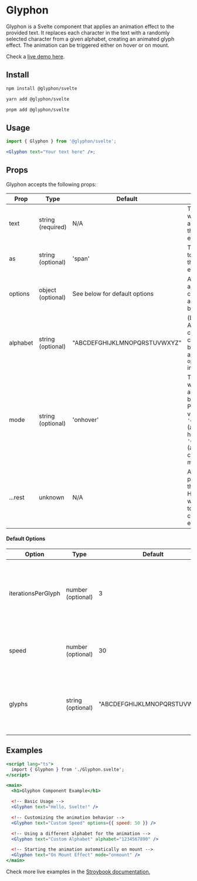 # Glyphon

Glyphon is a Svelte component that applies an animation effect to the provided text. It replaces each character in the text with a randomly selected character from a given alphabet, creating an animated glyph effect. The animation can be triggered either on hover or on mount.

Check a [live demo here](https://alexmayol.github.io/glyphon/svelte/?path=/docs/glyphon-svelte--docs).

## Install

```bash
npm install @glyphon/svelte

yarn add @glyphon/svelte

pnpm add @glyphon/svelte
```

## Usage

```jsx
import { Glyphon } from '@glyphon/svelte';

<Glyphon text="Your text here" />;
```

## Props

Glyphon accepts the following props:

| Prop     | Type              | Default                       | Description                                                                                                                                         |
| -------- | ----------------- | ----------------------------- | --------------------------------------------------------------------------------------------------------------------------------------------------- |
| text     | string (required) | N/A                           | The text that will be animated by the glyph effect.                                                                                                 |
| as       | string (optional) | 'span'                        | The HTML tag to be used for the container element.                                                                                                  |
| options  | object (optional) | See below for default options | An object that allows you to customize the animation behavior.                                                                                      |
| alphabet | string (optional) | "ABCDEFGHIJKLMNOPQRSTUVWXYZ"  | (Deprecated) A string containing the characters to be used for the animation. Use `options.glyphs` instead.                                         |
| mode     | string (optional) | 'onhover'                     | The mode in which the animation will be triggered. Possible values: `'onhover'` (animation on hover) or `'onmount'` (animation on component mount). |
| ...rest  | unknown           | N/A                           | Any additional props valid for the chosen HTML tag (`as`) will be applied to the container element.                                                 |

#### Default Options

| Option             | Type              | Default                      | Description                                                                            |
| ------------------ | ----------------- | ---------------------------- | -------------------------------------------------------------------------------------- |
| iterationsPerGlyph | number (optional) | 3                            | The number of iterations each glyph will be shown before moving to the next character. |
| speed              | number (optional) | 30                           | The speed of the animation, represented in milliseconds.                               |
| glyphs             | string (optional) | "ABCDEFGHIJKLMNOPQRSTUVWXYZ" | A string containing the characters from which the random glyphs will be selected.      |

## Examples

```jsx
<script lang="ts">
  import { Glyphon } from './Glyphon.svelte';
</script>

<main>
  <h1>Glyphon Component Example</h1>

  <!-- Basic Usage -->
  <Glyphon text="Hello, Svelte!" />

  <!-- Customizing the animation behavior -->
  <Glyphon text="Custom Speed" options={{ speed: 50 }} />

  <!-- Using a different alphabet for the animation -->
  <Glyphon text="Custom Alphabet" alphabet="1234567890" />

  <!-- Starting the animation automatically on mount -->
  <Glyphon text="On Mount Effect" mode="onmount" />
</main>
```

Check more live examples in the [Stroybook documentation.](https://alexmayol.github.io/glyphon/svelte/?path=/docs/glyphon-svelte--docs)
